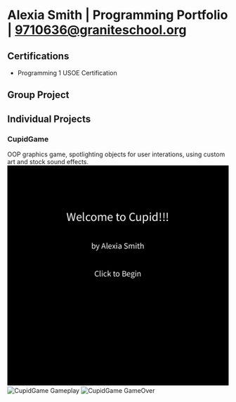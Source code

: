 # Alexia Smith | Programming Portfolio | 9710636@graniteschool.org

## Certifications
* Programming 1 USOE Certification


## Group Project


## Individual Projects

### CupidGame
OOP graphics game, spotlighting objects for user interations, using custom art and stock sound effects.
![CupidGame Menu](https://github.com/LegendWeaver/programmingportfolio/blob/main/images/cg1.png?raw=true)
![CupidGame Gameplay]()
![CupidGame GameOver]()
